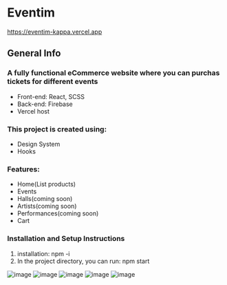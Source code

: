 # Eventim

https://eventim-kappa.vercel.app

## General Info

### A fully functional eCommerce website where you can purchas tickets for different events
* Front-end: React, SCSS
* Back-end: Firebase
* Vercel host

### This project is created using:
* Design System
* Hooks

### Features:
* Home(List products)
* Events
* Halls(coming soon)
* Artists(coming soon)
* Performances(coming soon)
* Cart

### Installation and Setup Instructions
1. installation: npm -i
2. In the project directory, you can run: npm start

![image](https://github.com/Alex13266/eventim/assets/79878120/c839a822-1874-4638-8c84-c7b74170697c)
![image](https://github.com/Alex13266/eventim/assets/79878120/7798b999-066c-4b36-a871-4416cb49199b)
![image](https://github.com/Alex13266/eventim/assets/79878120/bc971fe4-7811-4178-8bb5-d73e71bad3b9)
![image](https://github.com/Alex13266/eventim/assets/79878120/367e227a-7823-4f92-bed5-bf0791409dcc)
![image](https://github.com/Alex13266/eventim/assets/79878120/6a5d7923-c603-40b3-a86f-1e457b38eb43)





















